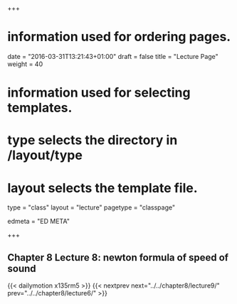 +++
# information used for ordering pages.
date = "2016-03-31T13:21:43+01:00"
draft = false
title = "Lecture Page"
weight = 40

# information used for selecting templates.
# type selects the directory in /layout/type
# layout selects the template file.

type   = "class"
layout = "lecture"
pagetype = "classpage"





edmeta = "ED META"

+++
## Chapter 8 Lecture 8: newton formula of speed of sound
{{< dailymotion x135rm5 >}}
{{< nextprev next="../../chapter8/lecture9/"     prev="../../chapter8/lecture6/"  >}}

